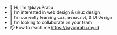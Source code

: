 - 👋 Hi, I’m @bayuPrabu
- 👀 I’m interested in web design & ui/ux design
- 🌱 I’m currently learning css, javascript, & UI Design
- 💞️ I’m looking to collaborate on your team
- 📫 How to reach me https://bayuprabu.my.id

<!---
bayuPrabu/bayuPrabu is a ✨ special ✨ repository because its `README.md` (this file) appears on your GitHub profile.
You can click the Preview link to take a look at your changes.
--->
